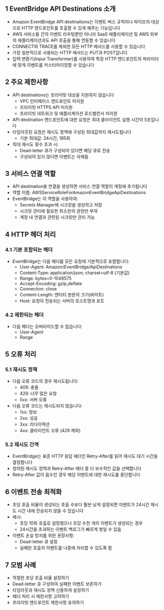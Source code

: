 ## 1 EventBridge API Destinations 소개

- Amazon EventBridge API destinations는 이벤트 버스 규칙이나 파이프의 대상으로 HTTP 엔드포인트를 호출할 수 있게 해주는 기능입니다
- AWS 서비스들 간의 이벤트 라우팅뿐만 아니라 SaaS 애플리케이션 및 AWS 외부의 애플리케이션과도 API 호출을 통해 연동할 수 있습니다
- CONNECT와 TRACE를 제외한 모든 HTTP 메서드를 사용할 수 있습니다
- 가장 일반적으로 사용되는 HTTP 메서드는 PUT과 POST입니다
- 입력 변환기(Input Transformer)를 사용하여 특정 HTTP 엔드포인트의 파라미터에 맞게 이벤트를 커스터마이징할 수 있습니다



## 2 주요 제한사항

- API destinations는 프라이빗 대상을 지원하지 않습니다
    - VPC 인터페이스 엔드포인트 미지원
    - 프라이빗 HTTPS API 미지원
    - 프라이빗 네트워크 및 애플리케이션 로드밸런서 미지원
- API destination 엔드포인트에 대한 요청은 최대 클라이언트 실행 시간이 5초입니다
- 타임아웃된 요청은 재시도 정책에 구성된 최대값까지 재시도됩니다
    - 기본 최대값: 24시간, 185회
- 최대 재시도 횟수 초과 시:
    - Dead-letter 큐가 구성되어 있다면 해당 큐로 전송
    - 구성되어 있지 않다면 이벤트는 삭제됨



## 3 서비스 연결 역할

- API destination용 연결을 생성하면 서비스 연결 역할이 계정에 추가됩니다
- 역할 이름: AWSServiceRoleForAmazonEventBridgeApiDestinations
- EventBridge는 이 역할을 사용하여:
    - Secrets Manager에 시크릿을 생성하고 저장
    - 시크릿 관리에 필요한 최소한의 권한만 부여
    - 계정 내 연결과 관련된 시크릿만 관리 가능



## 4 HTTP 헤더 처리

### 4.1 기본 포함되는 헤더

- EventBridge는 다음 헤더를 모든 요청에 기본적으로 포함합니다:
    - User-Agent: Amazon/EventBridge/ApiDestinations
    - Content-Type: application/json; charset=utf-8 (기본값)
    - Range: bytes=0-1048575
    - Accept-Encoding: gzip,deflate
    - Connection: close
    - Content-Length: 엔티티 본문의 크기(바이트)
    - Host: 요청이 전송되는 서버의 호스트명과 포트



### 4.2 제한되는 헤더

- 다음 헤더는 오버라이드할 수 없습니다:
    - User-Agent
    - Range



## 5 오류 처리

### 5.1 재시도 정책

- 다음 오류 코드의 경우 재시도됩니다:
    - 409: 충돌
    - 429: 너무 많은 요청
    - 5xx: 서버 오류
- 다음 오류 코드는 재시도되지 않습니다:
    - 1xx: 정보
    - 2xx: 성공
    - 3xx: 리다이렉션
    - 4xx: 클라이언트 오류 (429 제외)



### 5.2 재시도 간격

- EventBridge는 표준 HTTP 응답 헤더인 Retry-After를 읽어 재시도 대기 시간을 결정합니다
- 정의된 재시도 정책과 Retry-After 헤더 중 더 보수적인 값을 선택합니다
- Retry-After 값이 음수인 경우 해당 이벤트에 대한 재시도를 중단합니다



## 6 이벤트 전송 최적화

- 초당 호출 비율이 생성되는 호출 수보다 훨씬 낮게 설정되면 이벤트가 24시간 재시도 시간 내에 전송되지 않을 수 있습니다
- 예시:
    - 초당 10회 호출로 설정했으나 초당 수천 개의 이벤트가 생성되는 경우
    - 24시간을 초과하는 이벤트 백로그가 빠르게 쌓일 수 있음
- 이벤트 손실 방지를 위한 권장사항:
    - Dead-letter 큐 설정
    - 실패한 호출의 이벤트를 나중에 처리할 수 있도록 함



## 7 모범 사례

- 적절한 초당 호출 비율 설정하기
- Dead-letter 큐 구성하여 실패한 이벤트 보존하기
- 타임아웃과 재시도 정책 신중하게 설정하기
- 헤더 처리 시 제한사항 고려하기
- 프라이빗 엔드포인트 제한사항 유의하기